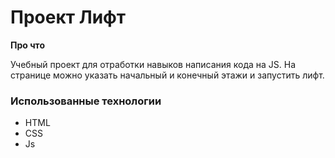 # Проект Лифт

**Про что**

Учебный проект для отработки навыков написания кода на JS.
На странице можно указать начальный и конечный этажи и запустить лифт.

### Использованные технологии
* HTML
* CSS
* Js
